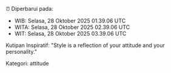 ⏰ Diperbarui pada:
- WIB: Selasa, 28 Oktober 2025 01.39.06 UTC
- WITA: Selasa, 28 Oktober 2025 02.39.06 UTC
- WIT: Selasa, 28 Oktober 2025 03.39.06 UTC

Kutipan Inspiratif:
"Style is a reflection of your attitude and your personality."


Kategori: attitude

